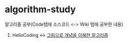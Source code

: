 # algorithm-study

알고리즘 공부(Code탭에 소스코드 <-> Wiki 탭에 공부한 내용)

1. HelloCoding <-> [그림으로 개념을 이해한 알고리즘](https://github.com/KimJoonSeo/algorithm-study/wiki/Hello-Coding-%EA%B7%B8%EB%A6%BC%EC%9C%BC%EB%A1%9C-%EA%B0%9C%EB%85%90%EC%9D%84-%EC%9D%B4%ED%95%B4%ED%95%9C-%EC%95%8C%EA%B3%A0%EB%A6%AC%EC%A6%98)
